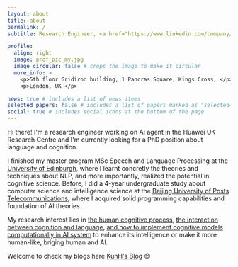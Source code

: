 ```yaml
---
layout: about
title: about
permalink: /
subtitle: Research Engineer, <a href="https://www.linkedin.com/company/huawei-technologies-research-development-uk-ltd">Huawei London Research Centre</a>

profile:
  align: right
  image: prof_pic_my.jpg
  image_circular: false # crops the image to make it circular
  more_info: >
    <p>5th floor Gridiron building, 1 Pancras Square, Kings Cross, </p>
    <p>London, UK </p>

news: true # includes a list of news items
selected_papers: false # includes a list of papers marked as "selected={true}"
social: true # includes social icons at the bottom of the page
---
```


Hi there! I'm a research engineer working on AI agent in the Huawei UK Research Centre and I'm currently looking for a PhD position about language and cognition.

I finished my master program MSc Speech and Language Processing at the [University of Edinburgh](https://www.ed.ac.uk/), where I learnt concretly the theories and techniques about NLP, and more importantly, realized the potential in cognitive science. Before, I did a 4-year undergraduate study about computer science and intelligence science at the [Beijing University of Posts Telecommunications](https://www.bupt.edu.cn/), where I acquired solid programming capabilities and foundation of AI theories. 

My research interest lies in <u>the human cognitive process</u>, <u>the interaction between cognition and language</u>, <u>and how to implement cognitive models computationally in AI system</u> to enhance its intelligence or make it more human-like, briging human and AI.

Welcome to check my blogs here [KunH's Blog](http://blog.kunhao.site) 😊

